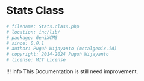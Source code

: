 # Stats Class

```php
# filename: Stats.class.php
# location: inc/lib/
# package: GeniXCMS
# since: 0.0.1
# author: Puguh Wijayanto (metalgenix.id)
# copyright: 2014-2024 Puguh Wijayanto
# license: MIT License
```

!!! info
    This Documentation is still need improvement.


